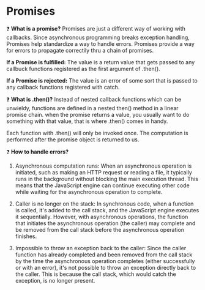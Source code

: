 # Promises


   
:question: **What is a promise?** 
Promises are just a different way of working with callbacks. Since asynchronous programming breaks exception handling, Promises help standardize a way to handle errors. Promises provide a way for errors to propagate correctily thru a chain of promises. 

**If a Promise is fulfilled:** The value is a return value that gets passed to any callbuck functions registered as the first argument of .then().

**If a Promise is rejected:** The value is an error of some sort that is passed to any callback functions registered with catch. 


:question: **What is .then()?**
Instead of nested callback functions which can be unwieldy, functions are defined in a nested then() method in a linear promise chain.
when the promise returns a value, you usually want to do something with that value, that is where .then() comes in handy. 

Each function with .then() will only be invoked once. The computation is performed after the promise object is returned to us. 


:question: **How to handle errors?**

1. Asynchronous computation runs: When an asynchronous operation is initiated, such as making an HTTP request or reading a file, it typically runs in the background without blocking the main execution thread. This means that the JavaScript engine can continue executing other code while waiting for the asynchronous operation to complete.

2. Caller is no longer on the stack: In synchronous code, when a function is called, it's added to the call stack, and the JavaScript engine executes it sequentially. However, with asynchronous operations, the function that initiates the asynchronous operation (the caller) may complete and be removed from the call stack before the asynchronous operation finishes.

3. Impossible to throw an exception back to the caller: Since the caller function has already completed and been removed from the call stack by the time the asynchronous operation completes (either successfully or with an error), it's not possible to throw an exception directly back to the caller. This is because the call stack, which would catch the exception, is no longer present.
   
